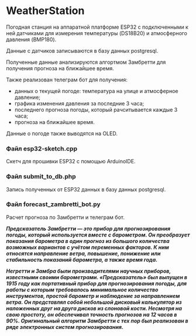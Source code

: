 # WeatherStation
Погодная станция на аппаратной платформе ESP32 с подключенными к ней датчиками для измерения температуры (DS18B20) и атмосферного давления (BMP180).

Данные с датчиков записываются в базу данных postgresql.

Полученные данные анализируются алгортмом Замбретти для получения прогноза на ближайшее время.

Также реализован телеграм бот для получения:
 - данных о текущей погоде: температура на улице и атмосферное давление;
 - графика изменения давления за последние 3 часа;
 - последнего прогноза погоды, который рачситывается каждые 3 часа;
 - прогноза на ближайшее время.

Данные о погоде также выводятся на OLED.

### Файл esp32-sketch.cpp
Скетч для прошивки ESP32 с помощью ArduinoIDE.

### Файл submit_to_db.php
Запись полученных от ESP32 данных в базу данных postgresql.

### Файл forecast_zambretti_bot.py
Расчет прогноза по Замбретти и телеграм бот.


***Предсказатель Замбретти — это прибор для прогнозирования погоды, который используется вместе с барометром. Он преобразует показания барометра в один прогноз из большого количества возможных вариантов с учётом переменных факторов. К ним относятся направление ветра, повышение, понижение или стабильность показаний барометра, а также время года.***

***Негретти и Замбра были производителями научных приборов, известными своими барометрами. «Предсказатель» был выпущен в 1915 году как портативный прибор для прогнозирования погоды, для работы с которым требовалось минимальное количество инструментов, простой барометр и наблюдение за направлением ветра. Он представлял собой небольшой дисковый калькулятор из наложенных друг на друга дисков из слоновой кости. Несмотря на свою простоту, он обеспечивал точность прогнозов на 12 часов в 90%. Оригинальный алгоритм Замбретти с тех пор был реализован в ряде электронных систем прогнозирования.***
